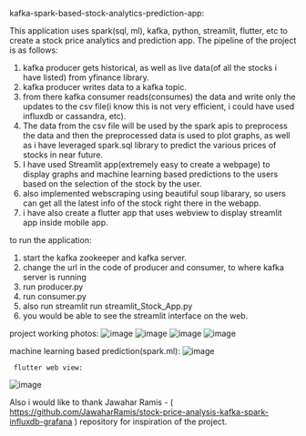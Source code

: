 kafka-spark-based-stock-analytics-prediction-app:

This application uses spark(sql, ml), kafka, python, streamlit, flutter, etc to create a stock price analytics and prediction app.
The pipeline of the project is as follows:
1. kafka producer gets historical, as well as live data(of all the stocks i have listed) from yfinance library.
2. kafka producer writes data to a kafka topic.
3. from there kafka consumer reads(consumes) the data and write only the updates to the csv file(i know this is not very efficient, i could have used influxdb or cassandra, etc).
4. The data from the csv file will be used by the spark apis to preprocess the data and then the preprocessed data is used to plot graphs, as well as i have leveraged spark.sql library to predict the various prices of stocks in near future.
5. I have used Streamlit app(extremely easy to create a webpage) to display graphs and machine learning based predictions to the users based on the selection of the stock by the user.
6. also implemented webscraping using beautiful soup libarary, so users can get all the latest info of the stock right there in the webapp.
7. i have also create a flutter app that uses webview to display streamlit app inside mobile app.

to run the application:
1. start the kafka zookeeper and kafka server.
2. change the url in the code of producer and consumer, to where kafka server is running
3. run producer.py
4. run consumer.py
5. also run streamlit run streamlit_Stock_App.py
6. you would be able to see the streamlit interface on the web.

project working photos:
![image](https://github.com/Malaysanghvi17/kafka-spark-based-stock-analytics-prediction-app/assets/127402092/e6746d65-a6f2-4aaf-8974-6804f5fb5324)
![image](https://github.com/Malaysanghvi17/kafka-spark-based-stock-analytics-prediction-app/assets/127402092/d66413f0-c918-468e-9cf9-5ee22251b3a6)
![image](https://github.com/Malaysanghvi17/kafka-spark-based-stock-analytics-prediction-app/assets/127402092/71922175-7466-43cc-9311-3daa235bdf26)
![image](https://github.com/Malaysanghvi17/kafka-spark-based-stock-analytics-prediction-app/assets/127402092/0a6ff4f7-dfc1-4e12-b8c8-31eee3f521c5)

machine learning based prediction(spark.ml):
![image](https://github.com/Malaysanghvi17/kafka-spark-based-stock-analytics-prediction-app/assets/127402092/8214aed4-872d-4ab4-97a3-94f4c98e7359)

     flutter web view:
![image](https://github.com/Malaysanghvi17/kafka-spark-based-stock-analytics-prediction-app/assets/127402092/b4bfa4f5-6b6f-4c57-b055-4e719deea694)

Also i would like to thank Jawahar Ramis - ( https://github.com/JawaharRamis/stock-price-analysis-kafka-spark-influxdb-grafana ) repository for inspiration of the project.
